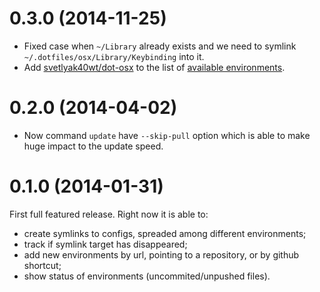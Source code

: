 0.3.0 (2014-11-25)
==================

* Fixed case when `~/Library` already exists and we need to symlink `~/.dotfiles/osx/Library/Keybinding` into it.
* Add [svetlyak40wt/dot-osx](https://github.com/svetlyak40wt/dot-osx) to the list of [available environments](https://github.com/svetlyak40wt/dotfiler#environments).

0.2.0 (2014-04-02)
==================

* Now command `update` have `--skip-pull` option which is able
  to make huge impact to the update speed.

0.1.0 (2014-01-31)
==================

First full featured release. Right now it is able to:

* create symlinks to configs, spreaded among different environments;
* track if symlink target has disappeared;
* add new environments by url, pointing to a repository, or by github
  shortcut;
* show status of environments (uncommited/unpushed files).
